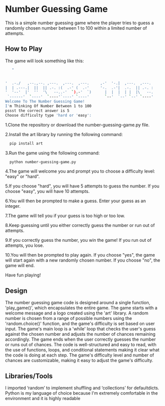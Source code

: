 
# Number Guessing Game

This is a simple number guessing game where the player tries to guess a randomly chosen number between 1 to 100 within a limited number of attempts.


## How to Play

The game will look something like this:
```bash
   " 


'  .-./   ,--.,--. ,---.  ,---.  ,---.     ,-'  '-.|  ,---.  ,---.     ,--,--, ,--.,--.,--,--,--. 
|  | .---.|  ||  || .-. :(  .-' (  .-'     '-.  .-'|  .-.  || .-. :    |      \|  ||  ||        | 
'  '--'  |'  ''  '\   --..-'  `).-'  `)      |  |  |  | |  |\   --.    |  ||  |'  ''  '|  |  |  | 
 `------'  `----'  `----'`----' `----'       `--'  `--' `--' `----'    `--''--' `----' `--`--`--'  
Welcome To The Number Guessing Game!
I'm Thinking Of Number Between 1 to 100
pssst the correct answer is 5
Choose difficulty type 'hard or 'easy': 
```


1.Clone the repository or download the number-guessing-game.py file.

2.Install the art library by running the following command:


```bash
  pip install art
```
3.Run the game using the following command:

```bash
  python number-guessing-game.py
```

4.The game will welcome you and prompt you to choose a difficulty level: "easy" or "hard".

5.If you choose "hard", you will have 5 attempts to guess the number. If you choose "easy", you will have 10 attempts.

6.You will then be prompted to make a guess. Enter your guess as an integer.

7.The game will tell you if your guess is too high or too low.

8.Keep guessing until you either correctly guess the number or run out of attempts.

9.If you correctly guess the number, you win the game! If you run out of attempts, you lose.

10.You will then be prompted to play again. If you choose "yes", the game will start again with a new randomly chosen number. If you choose "no", the game will end.

Have fun playing!

## Design

The number guessing game code is designed around a single function, 'play_game()', which encapsulates the entire game. The game starts with a welcome message and a logo created using the 'art' library. A random number is chosen from a range of possible numbers using the 'random.choice()' function, and the game's difficulty is set based on user input. The game's main loop is a 'while' loop that checks the user's guess against the chosen number and adjusts the number of chances remaining accordingly. The game ends when the user correctly guesses the number or runs out of chances. The code is well-structured and easy to read, with the use of functions, loops, and conditional statements making it clear what the code is doing at each step. The game's difficulty level and number of chances are customizable, making it easy to adjust the game's difficulty.

## Libraries/Tools

I imported ‘random’ to implement shuffling and ‘collections’ for defaultdicts. Python is my language of choice because I'm extremely comfortable in the environment and it is highly readable
